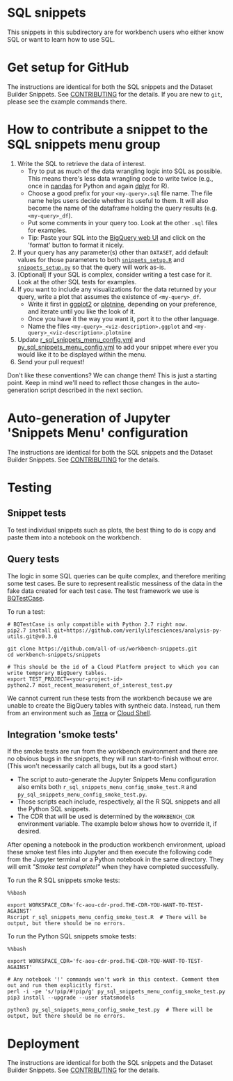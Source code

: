 # SQL snippets

This snippets in this subdirectory are for workbench users who either know SQL or want to learn how to use SQL.

# Get setup for GitHub
The instructions are identical for both the SQL snippets and the Dataset Builder Snippets. See [CONTRIBUTING](../CONTRIBUTING.md#get-setup-for-github) for the details. If you are new to `git`, please see the example commands there. 

# How to contribute a snippet to the SQL snippets menu group

1. Write the SQL to retrieve the data of interest.
    * Try to put as much of the data wrangling logic into SQL as possible. This means there's less data wrangling code to write twice (e.g., once in [pandas](https://pandas.pydata.org/) for Python and again [dplyr](https://dplyr.tidyverse.org/) for R).
    * Choose a good prefix for your `<my-query>.sql` file name. The file name helps users decide whether its useful to them. It will also become the name of the dataframe holding the query results (e.g. `<my-query>_df`).
    * Put some comments in your query too. Look at the other `.sql` files for examples.
    * Tip: Paste your SQL into the [BigQuery web UI](https://bigquery.cloud.google.com/) and click on the 'format' button to format it nicely.
1. If your query has any parameter(s) other than `DATASET`, add default values for those parameters to both [`snippets_setup.R`](./snippets_setup.R) and [`snippets_setup.py`](./snippets_setup.py) so that the query will work as-is.
1. [Optional] If your SQL is complex, consider writing a test case for it. Look at the other SQL tests for examples.
1. If you want to include any visualizations for the data returned by your query, write a plot that assumes the existence of `<my-query>_df`.
    * Write it first in [ggplot2](https://ggplot2.tidyverse.org/) or [plotnine](https://plotnine.readthedocs.io/en/stable/), depending on your preference, and iterate until you like the look of it.
    * Once you have it the way you want it, port it to the other language.
    * Name the files `<my-query>_<viz-description>.ggplot` and `<my-query>_<viz-description>.plotnine`
1. Update [r_sql_snippets_menu_config.yml](../build/r_sql_snippets_menu_config.yml) and [py_sql_snippets_menu_config.yml](../build/py_sql_snippets_menu_config.yml) to add your snippet where ever you would like it to be displayed within the menu.
1. Send your pull request!

Don't like these conventions? We can change them! This is just a starting point. Keep in mind we'll need to reflect those changes in the auto-generation script described in the next section.

# Auto-generation of Jupyter 'Snippets Menu' configuration

The instructions are identical for both the SQL snippets and the Dataset Builder Snippets. See [CONTRIBUTING](../CONTRIBUTING.md#auto-generation-of-jupyter-snippets-menu-configuration) for the details.

# Testing

## Snippet tests
To test individual snippets such as plots, the best thing to do is copy and paste them into a notebook on the workbench.

## Query tests

The logic in some SQL queries can be quite complex, and therefore meriting some test cases. Be sure to represent realistic messiness of the data in the fake data created for each test case. The test framework we use is [BQTestCase](https://github.com/verilylifesciences/analysis-py-utils).

To run a test:
```
# BQTestCase is only compatible with Python 2.7 right now.
pip2.7 install git+https://github.com/verilylifesciences/analysis-py-utils.git@v0.3.0

git clone https://github.com/all-of-us/workbench-snippets.git
cd workbench-snippets/snippets

# This should be the id of a Cloud Platform project to which you can write temporary BigQuery tables.
export TEST_PROJECT=<your-project-id>
python2.7 most_recent_measurement_of_interest_test.py
```

We cannot current run these tests from the workbench because we are unable to create the BigQuery tables with syntheic data. Instead, run them from an environment such as [Terra](https://app.terra.bio/) or [Cloud Shell](https://cloud.google.com/shell/).

## Integration 'smoke tests'
If the smoke tests are run from the workbench environment and there are no obvious bugs in the snippets, they will run start-to-finish without error. (This won't necessarily catch all bugs, but its a good start.)

* The script to auto-generate the Jupyter Snippets Menu configuration also emits both `r_sql_snippets_menu_config_smoke_test.R` and `py_sql_snippets_menu_config_smoke_test.py`.
* Those scripts each include, respectively, all the R SQL snippets and all the Python SQL snippets.
* The CDR that will be used is determined by the `WORKBENCH_CDR` environment variable. The example below shows how to override it, if desired.

After opening a notebook in the production workbench environment, upload these smoke test files into Jupyter and then execute the following code from the Jupyter terminal or a Python notebook in the same directory. They will emit _"Smoke test complete!"_ when they have completed successfully.

To run the R SQL snippets smoke tests:
```
%%bash

export WORKSPACE_CDR='fc-aou-cdr-prod.THE-CDR-YOU-WANT-TO-TEST-AGAINST'
Rscript r_sql_snippets_menu_config_smoke_test.R  # There will be output, but there should be no errors.
```

To run the Python SQL snippets smoke tests:
```
%%bash

export WORKSPACE_CDR='fc-aou-cdr-prod.THE-CDR-YOU-WANT-TO-TEST-AGAINST'

# Any notebook '!' commands won't work in this context. Comment them out and run them explicitly first.
perl -i -pe 's/!pip/#!pip/g' py_sql_snippets_menu_config_smoke_test.py
pip3 install --upgrade --user statsmodels

python3 py_sql_snippets_menu_config_smoke_test.py  # There will be output, but there should be no errors.
```

# Deployment
The instructions are identical for both the SQL snippets and the Dataset Builder Snippets. See [CONTRIBUTING](../CONTRIBUTING.md#deployment) for the details.
